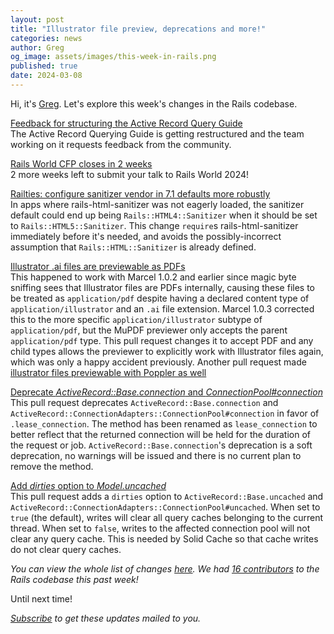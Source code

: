 ```yaml
---
layout: post
title: "Illustrator file preview, deprecations and more!"
categories: news
author: Greg
og_image: assets/images/this-week-in-rails.png
published: true
date: 2024-03-08
---
```



Hi, it's [Greg](https://greg.molnar.io). Let's explore this week's changes in the Rails codebase.

[Feedback for structuring the Active Record Query Guide](https://github.com/rails/rails/issues/51262)   
The Active Record Querying Guide is getting restructured and the team working on it requests feedback from the community.

[Rails World CFP closes in 2 weeks](https://sessionize.com/rails-world)   
2 more weeks left to submit your talk to Rails World 2024!

[Railties: configure sanitizer vendor in 7.1 defaults more robustly](https://github.com/rails/rails/pull/51267)  
In apps where rails-html-sanitizer was not eagerly loaded, the sanitizer default could end up being `Rails::HTML4::Sanitizer` when it should be set to `Rails::HTML5::Sanitizer`. This change `require`s rails-html-sanitizer immediately before it's needed, and avoids the possibly-incorrect assumption that `Rails::HTML::Sanitizer` is already defined.

[Illustrator .ai files are previewable as PDFs](https://github.com/rails/rails/p_posts/2024-03-08-this-week-in-rails.markdownull/51235)   
This happened to work with Marcel 1.0.2 and earlier since magic byte sniffing sees that Illustrator files are PDFs internally, causing these files to be treated as `application/pdf` despite having a declared content type of `application/illustrator` and an `.ai` file extension. Marcel 1.0.3 corrected this to the more specific `application/illustrator` subtype of `application/pdf`, but the MuPDF previewer only accepts the parent `application/pdf` type.
This pull request changes it to accept PDF and any child types allows the previewer to explicitly work with Illustrator files again, which was only a happy accident previously.
Another pull request made [illustrator files previewable with Poppler as well](https://github.com/rails/rails/pull/51236)

[Deprecate _ActiveRecord::Base.connection_ and _ConnectionPool#connection_](https://github.com/rails/rails/pull/51230)   
This pull request deprecates `ActiveRecord::Base.connection` and `ActiveRecord::ConnectionAdapters::ConnectionPool#connection` in favor of `.lease_connection`. The method has been renamed as `lease_connection` to better reflect that the returned connection will be held for the duration of the request or job. `ActiveRecord::Base.connection`'s deprecation is a soft deprecation, no warnings will be issued and there is no current plan to remove the method.

[Add _dirties_ option to _Model.uncached_](https://github.com/rails/rails/pull/51204)  
This pull request adds a `dirties` option to `ActiveRecord::Base.uncached` and `ActiveRecord::ConnectionAdapters::ConnectionPool#uncached`. When set to `true` (the default), writes will clear all query caches belonging to the current thread. When set to `false`, writes to the affected connection pool will not clear any query cache.
This is needed by Solid Cache so that cache writes do not clear query caches.

_You can view the whole list of changes [here](https://github.com/rails/rails/compare/@%7B2024-03-01%7D...main@%7B2024-03-08%7D)._
_We had [16 contributors](https://contributors.rubyonrails.org/contributors/in-time-window/20240301-20240308) to the Rails codebase this past week!_

Until next time!

_[Subscribe](https://world.hey.com/this.week.in.rails) to get these updates mailed to you._
